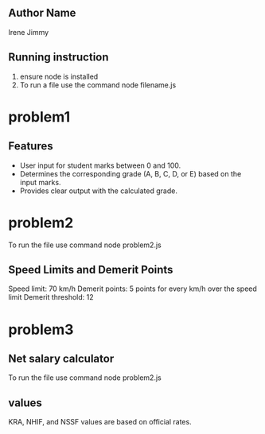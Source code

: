 ## Author Name
Irene Jimmy

## Running instruction 
1. ensure node is installed
2. To run a file use the command node filename.js



# problem1

## Features

- User input for student marks between 0 and 100.
- Determines the corresponding grade (A, B, C, D, or E) based on the input marks.
- Provides clear output with the calculated grade.


# problem2
To run the file use command node problem2.js

 ## Speed Limits and Demerit Points
Speed limit: 70 km/h
Demerit points: 5 points for every km/h over the speed limit
Demerit threshold: 12 



#  problem3
## Net salary calculator


To run the file use command node problem2.js

## values
KRA, NHIF, and NSSF values are based on official rates.


